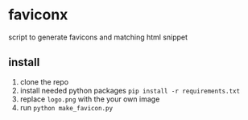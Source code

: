 # faviconx

script to generate favicons and matching html snippet

## install

1. clone the repo
2. install needed python packages `pip install -r requirements.txt`
3. replace `logo.png` with the your own image
4. run `python make_favicon.py`